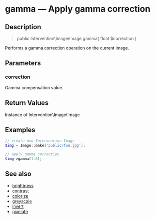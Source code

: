 # gamma — Apply gamma correction

## Description

> public Intervention\Image\Image gamma( float $correction )

Performs a gamma correction operation on the current image.


## Parameters

### correction
Gamma compensation value.


## Return Values
Instance of Intervention\Image\Image

## Examples

```php
// create new Intervention Image
$img = Image::make('public/foo.jpg');

// apply gamma correction
$img->gamma(1.6);
```

## See also

- [brightness](/api/brightness)
- [contrast](/api/contrast)
- [colorize](/api/colorize)
- [greyscale](/api/greyscale)
- [invert](/api/invert)
- [pixelate](/api/pixelate)
